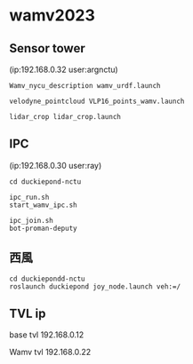 # wamv2023

## Sensor tower 
(ip:192.168.0.32 user:argnctu)

```
Wamv_nycu_description wamv_urdf.launch

velodyne_pointcloud VLP16_points_wamv.launch

lidar_crop lidar_crop.launch
```
## IPC
(ip:192.168.0.30 user:ray)

```
cd duckiepond-nctu 

ipc_run.sh
start_wamv_ipc.sh

ipc_join.sh
bot-proman-deputy
```

## 西風
```
cd duckiepondd-nctu 
roslaunch duckiepond joy_node.launch veh:=/
```

## TVL ip
base tvl 
192.168.0.12

Wamv tvl
192.168.0.22
